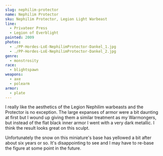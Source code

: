```yaml
---
slug: nephilim-protector
name: Nephilim Protector
sku: Nephilim Protector, Legion Light Warbeast
line:
  - Privateer Press
  - Legion of Everblight
painted: 2009
photos:
  - ./PP-Hordes-LoE-NephilimProtector-Dankel_1.jpg
  - ./PP-Hordes-LoE-NephilimProtector-Dankel_2.jpg
genre:
  - monstrosity
race:
  - blightspawn
weapons:
  - axe
  - polearm
armor:
  - plate
---
```


I really like the aesthetics of the Legion Nephilim warbeasts and the Protector is no exception. The large expanses of armor were a bit daunting at first but I wound up giving them a similar treatment as my Warmongers, but instead of the flat black inner armor I went with a very dark metallic. I think the result looks great on this sculpt.

Unfortunately the snow on this miniature's base has yellowed a bit after about six years or so. It's disappointing to see and I may have to re-base the figure at some point in the future.
